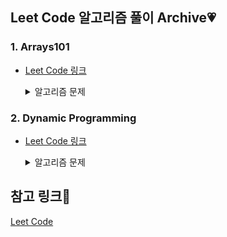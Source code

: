 ## Leet Code 알고리즘 풀이 Archive:heartpulse:

### 1. Arrays101

- [Leet Code 링크](https://leetcode.com/explore/learn/card/fun-with-arrays/521/introduction/)

  <details>
    <summary> 알고리즘 문제 </summary>
    <div markdown="1">
      <ul>
        <li> Max Consecutive Ones :white_check_mark:
        <li> Find Numbers with Even Number of Digits :white_check_mark:
        <li> Squares of a Sorted Array :white_check_mark:
        <li> Duplicate Zeros :white_check_mark:
        <li> Merge Sorted Array :white_check_mark:
        <li> Remove Element :white_check_mark:
        <li> Remove Duplicates from Sorted Array :white_check_mark:
        <li> Check If N and Its Double Exist :white_check_mark:
        <li> Valid Mountain Array :white_check_mark:
        <li> Replace Elements with Greatest Element on Right Side :white_check_mark:
        <li> Move Zeroes :white_check_mark:
        <li> Sort Array By Parity :white_check_mark:
        <li> Remove Element
        <li> Height Checker
        <li> Third Maximum Number
        <li> Find All Numbers Disappeared in an Array
        <li> Squares of a Sorted Array
      <ul>
    </div>
  </details>

### 2. Dynamic Programming

- [Leet Code 링크](https://leetcode.com/problemset/all/?difficulty=EASY&page=1&topicSlugs=dynamic-programming)

  <details>
    <summary> 알고리즘 문제 </summary>
    <div markdown="1">
      <ul>
        <li> 70. Climbing Stairs :white_check_mark:
        <li> 118. Pascal's Triangle :white_check_mark:
        <li> 119. Pascal's Triangle II :white_check_mark:
        <li> 131. Palindrome Partitioning :white_check_mark:
        <li> 392. Is Subsequence :white_check_mark:
        <li> 509. Fibonacci Number :white_check_mark:
        <li> 1137. N-th Tribonacci Number :white_check_mark:
      <ul>
    </div>
  </details>

## 참고 링크:sunflower:

[Leet Code](https://leetcode.com/)
